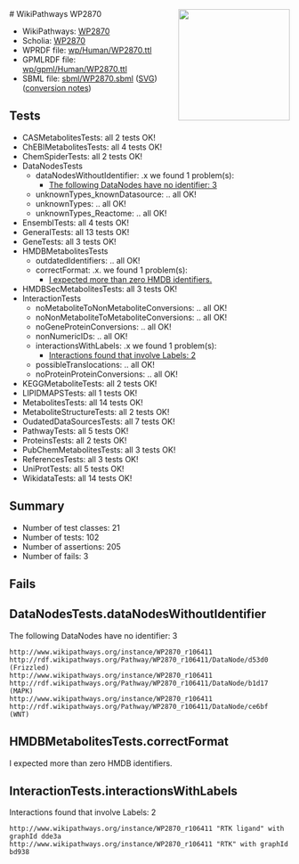 <img style="float: right; width: 200px" src="../logo.png" />
# WikiPathways WP2870

* WikiPathways: [WP2870](https://identifiers.org/wikipathways:WP2870)
* Scholia: [WP2870](https://scholia.toolforge.org/wikipathways/WP2870)
* WPRDF file: [wp/Human/WP2870.ttl](../wp/Human/WP2870.ttl)
* GPMLRDF file: [wp/gpml/Human/WP2870.ttl](../wp/gpml/Human/WP2870.ttl)
* SBML file: [sbml/WP2870.sbml](../sbml/WP2870.sbml) ([SVG](../sbml/WP2870.svg)) ([conversion notes](../sbml/WP2870.txt))

## Tests
* CASMetabolitesTests: all 2 tests OK!
* ChEBIMetabolitesTests: all 4 tests OK!
* ChemSpiderTests: all 2 tests OK!
* DataNodesTests
    * dataNodesWithoutIdentifier: .x we found 1 problem(s):
        * [The following DataNodes have no identifier: 3](#d2d32fa2)
    * unknownTypes_knownDatasource: .. all OK!
    * unknownTypes: .. all OK!
    * unknownTypes_Reactome: .. all OK!
* EnsemblTests: all 4 tests OK!
* GeneralTests: all 13 tests OK!
* GeneTests: all 3 tests OK!
* HMDBMetabolitesTests
    * outdatedIdentifiers: .. all OK!
    * correctFormat: .x. we found 1 problem(s):
        * [I expected more than zero HMDB identifiers.](#ad154c1e)
* HMDBSecMetabolitesTests: all 3 tests OK!
* InteractionTests
    * noMetaboliteToNonMetaboliteConversions: .. all OK!
    * noNonMetaboliteToMetaboliteConversions: .. all OK!
    * noGeneProteinConversions: .. all OK!
    * nonNumericIDs: .. all OK!
    * interactionsWithLabels: .x we found 1 problem(s):
        * [Interactions found that involve Labels: 2](#630d2679)
    * possibleTranslocations: .. all OK!
    * noProteinProteinConversions: .. all OK!
* KEGGMetaboliteTests: all 2 tests OK!
* LIPIDMAPSTests: all 1 tests OK!
* MetabolitesTests: all 14 tests OK!
* MetaboliteStructureTests: all 2 tests OK!
* OudatedDataSourcesTests: all 7 tests OK!
* PathwayTests: all 5 tests OK!
* ProteinsTests: all 2 tests OK!
* PubChemMetabolitesTests: all 3 tests OK!
* ReferencesTests: all 3 tests OK!
* UniProtTests: all 5 tests OK!
* WikidataTests: all 14 tests OK!


## Summary

* Number of test classes: 21
* Number of tests: 102
* Number of assertions: 205
* Number of fails: 3

## Fails

<a name="d2d32fa2" />

## DataNodesTests.dataNodesWithoutIdentifier

The following DataNodes have no identifier: 3
```
http://www.wikipathways.org/instance/WP2870_r106411 http://rdf.wikipathways.org/Pathway/WP2870_r106411/DataNode/d53d0 (Frizzled)
http://www.wikipathways.org/instance/WP2870_r106411 http://rdf.wikipathways.org/Pathway/WP2870_r106411/DataNode/b1d17 (MAPK)
http://www.wikipathways.org/instance/WP2870_r106411 http://rdf.wikipathways.org/Pathway/WP2870_r106411/DataNode/ce6bf (WNT)
```

<a name="ad154c1e" />

## HMDBMetabolitesTests.correctFormat

I expected more than zero HMDB identifiers.
<a name="630d2679" />

## InteractionTests.interactionsWithLabels

Interactions found that involve Labels: 2
```
http://www.wikipathways.org/instance/WP2870_r106411 "RTK ligand" with graphId dde3a
http://www.wikipathways.org/instance/WP2870_r106411 "RTK" with graphId bd938
```

